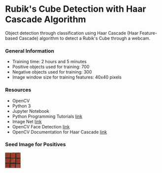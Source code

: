 # Rubik's Cube Detection with Haar Cascade Algorithm
Object detection through classification using Haar Cascade (Haar Feature-based Cascade) algorithm to detect a Rubik's Cube through a webcam.

### General Information
- Training time: 2 hours and 5 minutes
- Positive objects used for training: 700
- Negative objects used for training: 300
- Image window size for training features: 40x40 pixels

### Resources
- OpenCV
- Python 3
- Jupyter Notebook
- Python Programming Tutorials [link](https://pythonprogramming.net)
- Image Net [link](http://image-net.org)
- OpenCV Face Detection [link](https://docs.opencv.org/3.4.1/d7/d8b/tutorial_py_face_detection.html)
- OpenCV Documentation for Haar Cascade [link](https://docs.opencv.org/2.4/doc/user_guide/ug_traincascade.html)

### Seed Image for Positives

![alt text][seed]

[seed]: https://github.com/laoliveira/Rubiks-Cube-Detection/blob/master/rubik.png "Positive image"
